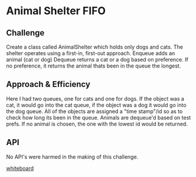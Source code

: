 # Animal Shelter FIFO

## Challenge
Create a class called AnimalShelter which holds only dogs and cats.
The shelter operates using a first-in, first-out approach.
Enqueue adds an animal (cat or dog)
Dequeue returns a cat or a dog based on preference.
If no preference, it returns the animal thats been in the queue
the longest.

## Approach & Efficiency
Here I had two queues, one for cats and one for dogs.
If the object was a cat, it would go into the cat queue, if the object was a dog
it would go into the dog queue. All of the objects are assigned a "time stamp"/id
so as to check how long its been in the queue. Animals are dequeue'd based on
test prefs. If no animal is chosen, the one with the lowest id would be returned.

## API
No API's were harmed in the making of this challenge.

[whiteboard](/assets/IMG_9383.png)
